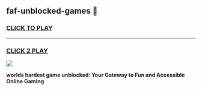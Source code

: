 
## faf-unblocked-games 👋
<h3>
<a href="https://premium.freeplayer.one?title=faf-unblocked-games&ref=14F">CLICK TO PLAY</a></h3>
<hr>

<h3>
<a href="https://premium.freeplayer.one?title=faf-unblocked-games&ref=14F">CLICK 2 PLAY</a>
  
</h3>

<a href="https://premium.freeplayer.one?title=faf-unblocked-games&ref=12F/"><img src="https://clearcache.store/games.png"></a>


**worlds hardest game unblocked: Your Gateway to Fun and Accessible Online Gaming**
